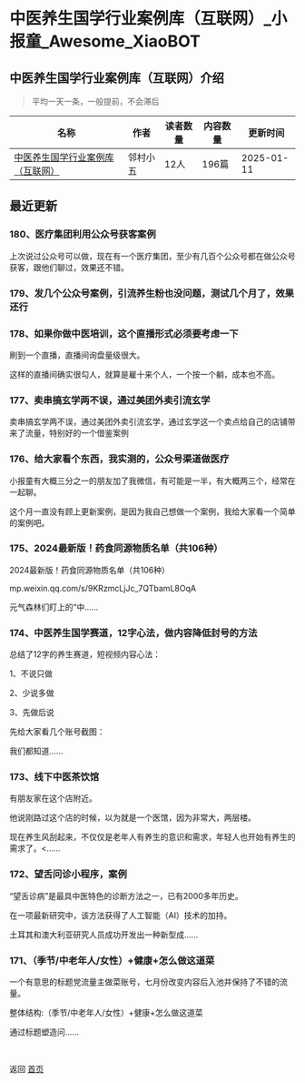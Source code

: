 # 中医养生国学行业案例库（互联网）_小报童_Awesome_XiaoBOT

## 中医养生国学行业案例库（互联网）介绍
> 平均一天一条，一般提前，不会滞后  
  


|名称|作者|读者数量|内容数量|更新时间|
|---|---|---|---|---|
|[中医养生国学行业案例库（互联网）](https://xiaobot.net/p/53zhanggui?refer=0b133df9-27dc-423b-8101-639049001c13)|邻村小五|12人|196篇|2025-01-11|

## 最近更新
### 180、医疗集团利用公众号获客案例

上次说过公众号可以做，现在有一个医疗集团，至少有几百个公众号都在做公众号获客，跟他们聊过，效果还不错。

### 179、发几个公众号案例，引流养生粉也没问题，测试几个月了，效果还行

### 178、如果你做中医培训，这个直播形式必须要考虑一下

刷到一个直播，直播间询盘量级很大。

这样的直播间确实很勾人，就算是雇十来个人，一个按一个躺，成本也不高。

### 177、卖串搞玄学两不误，通过美团外卖引流玄学

卖串搞玄学两不误，通过美团外卖引流玄学，通过玄学这一个卖点给自己的店铺带来了流量，特别好的一个借鉴案例

### 176、给大家看个东西，我实测的，公众号渠道做医疗

小报童有大概三分之一的朋友加了我微信，有可能是一半，有大概两三个，经常在一起聊。

这个月一直没有顾上更新案例，是因为我自己想做一个案例，我给大家看一个简单的案例吧。

### 175、2024最新版！​药食同源物质名单（共106种）

2024最新版！​药食同源物质名单（共106种）

mp.weixin.qq.com/s/9KRzmcLjJc_7QTbamL8OqA

元气森林们盯上的“中......

### 174、中医养生国学赛道，12字心法，做内容降低封号的方法

总结了12字的养生赛道，短视频内容心法：

1、不说只做

2、少说多做

3、先做后说

先给大家看几个账号截图：

我们都知道......

### 173、线下中医茶饮馆

有朋友家在这个店附近。

他说刚路过这个店的时候，以为就是一个医馆，因为非常大，两层楼。

现在养生风刮起来，不仅仅是老年人有养生的意识和需求，年轻人也开始有养生的需求了。<......

### 172、望舌问诊小程序，案例

“望舌诊病”是最具中医特色的诊断方法之一，已有2000多年历史。

在一项最新研究中，该方法获得了人工智能（AI）技术的加持。

土耳其和澳大利亚研究人员成功开发出一种新型成......

### 171、（季节/中老年人/女性）+健康+怎么做这道菜

一个有意思的标题党流量主做菜账号，七月份改变内容后入池并保持了不错的流量。

整体结构:（季节/中老年人/女性）+健康+怎么做这道菜  

通过标题塑造问......


<a href="https://github.com/Reno9527/awesome-xiaobot" style="color: white; text-decoration: none;">awesome-xiaobot</a>

返回 [首页](../README.md)
